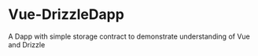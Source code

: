 # Vue-DrizzleDapp
A Dapp with simple storage contract to demonstrate understanding of Vue and Drizzle
